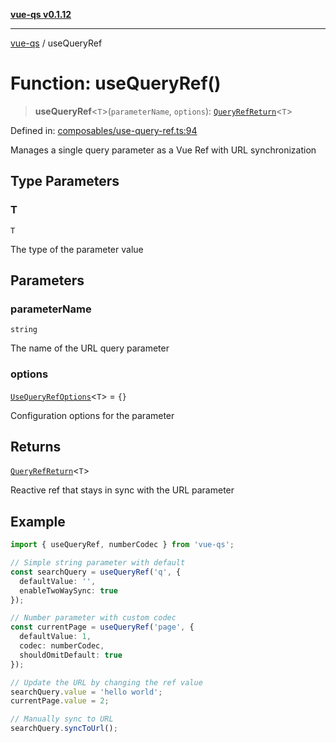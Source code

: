 [**vue-qs v0.1.12**](../README.md)

***

[vue-qs](../README.md) / useQueryRef

# Function: useQueryRef()

> **useQueryRef**\<`T`\>(`parameterName`, `options`): [`QueryRefReturn`](../type-aliases/QueryRefReturn.md)\<`T`\>

Defined in: [composables/use-query-ref.ts:94](https://github.com/iamsomraj/vue-qs/blob/25821b36b15a9ec7f33138992536e546f5649808/src/composables/use-query-ref.ts#L94)

Manages a single query parameter as a Vue Ref with URL synchronization

## Type Parameters

### T

`T`

The type of the parameter value

## Parameters

### parameterName

`string`

The name of the URL query parameter

### options

[`UseQueryRefOptions`](../type-aliases/UseQueryRefOptions.md)\<`T`\> = `{}`

Configuration options for the parameter

## Returns

[`QueryRefReturn`](../type-aliases/QueryRefReturn.md)\<`T`\>

Reactive ref that stays in sync with the URL parameter

## Example

```typescript
import { useQueryRef, numberCodec } from 'vue-qs';

// Simple string parameter with default
const searchQuery = useQueryRef('q', {
  defaultValue: '',
  enableTwoWaySync: true
});

// Number parameter with custom codec
const currentPage = useQueryRef('page', {
  defaultValue: 1,
  codec: numberCodec,
  shouldOmitDefault: true
});

// Update the URL by changing the ref value
searchQuery.value = 'hello world';
currentPage.value = 2;

// Manually sync to URL
searchQuery.syncToUrl();
```
